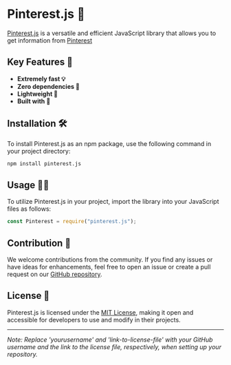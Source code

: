 # Pinterest.js 📌

[Pinterest.js]() is a versatile and efficient JavaScript library that allows you to get information from [Pinterest](https://pinterest.com)

## Key Features 🚀

- **Extremely fast 💡**
- **Zero dependencies 📝**
- **Lightweight 🎁**
- **Built with 🤍**

## Installation 🛠️

To install Pinterest.js as an npm package, use the following command in your project directory:

```bash
npm install pinterest.js
```

## Usage 🧑‍💻

To utilize Pinterest.js in your project, import the library into your JavaScript files as follows:

```javascript
const Pinterest = require("pinterest.js");
```

## Contribution 🤝

We welcome contributions from the community. If you find any issues or have ideas for enhancements, feel free to open an issue or create a pull request on our [GitHub repository](https://github.com/TrishCX/Pinterest.js).

## License 📜

Pinterest.js is licensed under the [MIT License](link-to-license-file), making it open and accessible for developers to use and modify in their projects.

---

_Note: Replace 'yourusername' and 'link-to-license-file' with your GitHub username and the link to the license file, respectively, when setting up your repository._

